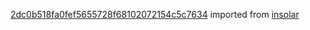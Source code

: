 [2dc0b518fa0fef5655728f68102072154c5c7634](https://github.com/insolar/insolar/commit/2dc0b518fa0fef5655728f68102072154c5c7634) imported from [insolar](https://github.com/insolar/insolar)
